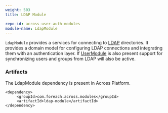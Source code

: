 ```yaml
---
weight: 503
title: LDAP Module

repo-id: across-user-auth-modules
module-name: LdapModule
---
```


`LdapModule` provides a services for connecting to [LDAP](https://ldap.com/) directories. It
provides a domain model for configuring LDAP connections and integrating
them with an authentication layer. If [UserModule](../user-module) is
also present support for synchronizing users and groups from LDAP will
also be active.

<!--more-->


### Artifacts

The LdapModule dependency is present in Across Platform.

    <dependency>
         <groupId>com.foreach.across.modules</groupId>
         <artifactId>ldap-module</artifactId>
    </dependency>
